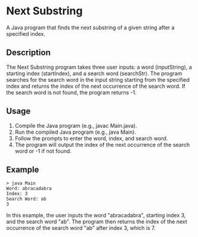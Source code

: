 # Next Substring

A Java program that finds the next substring of a given string after a specified index.

## Description

The Next Substring program takes three user inputs: a word (inputString), a starting index (startIndex), and a search word (searchStr). The program searches for the search word in the input string starting from the specified index and returns the index of the next occurrence of the search word. If the search word is not found, the program returns -1.

## Usage

1. Compile the Java program (e.g., javac Main.java).
2. Run the compiled Java program (e.g., java Main).
3. Follow the prompts to enter the word, index, and search word.
4. The program will output the index of the next occurrence of the search word or -1 if not found.

## Example

```plaintext
> java Main
Word: abracadabra
Index: 3
Search Word: ab
3
```
In this example, the user inputs the word "abracadabra", starting index 3, and the search word "ab". The program then returns the index of the next occurrence of the search word "ab" after index 3, which is 7.
